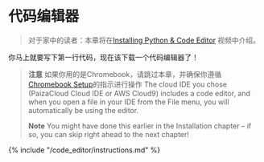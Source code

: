 # 代码编辑器

> 对于家中的读者：本章将在[Installing Python & Code Editor](https://www.youtube.com/watch?v=pVTaqzKZCdA&t=4m43s) 视频中介绍。

你马上就要写下第一行代码，现在该下载一个代码编辑器了！

> **注意** 如果你用的是Chromebook，请跳过本章，并确保你遵循 [Chromebook Setup](../chromebook_setup/README.md)的指示进行操作 The cloud IDE you chose (PaizaCloud Cloud IDE or AWS Cloud9) includes a code editor, and when you open a file in your IDE from the File menu, you will automatically be using the editor.
> 
> **Note** You might have done this earlier in the Installation chapter – if so, you can skip right ahead to the next chapter!

{% include "/code_editor/instructions.md" %}